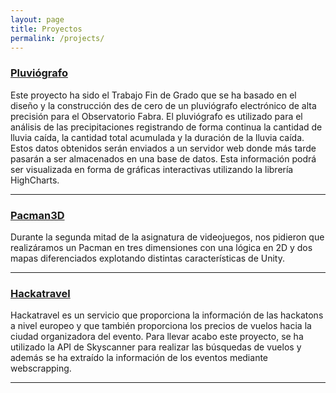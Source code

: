 ```yaml
---
layout: page
title: Proyectos
permalink: /projects/
---
```


### [Pluviógrafo](https://github.com/Nerconer/pluviograph) 
Este proyecto ha sido el Trabajo Fin de Grado que se ha basado en el diseño y la construcción des de cero de un
pluviógrafo electrónico de alta precisión para el Observatorio Fabra. El pluviógrafo es
utilizado para el análisis de las precipitaciones registrando de forma continua la cantidad
de lluvia caída, la cantidad total acumulada y la duración de la lluvia caída. Estos datos
obtenidos serán enviados a un servidor web donde más tarde pasarán a ser almacenados
en una base de datos. Esta información podrá ser visualizada en forma de gráficas
interactivas utilizando la librería HighCharts.

***

### [Pacman3D](https://github.com/Nerconer/PACMAN3D)
Durante la segunda mitad de la asignatura de videojuegos, nos pidieron que realizáramos un Pacman en tres dimensiones con una lógica en 2D y dos mapas diferenciados explotando distintas características de Unity.

***

### [Hackatravel](https://github.com/Nerconer/HackUPC2016)
Hackatravel es un servicio que proporciona la información de las hackatons a nivel europeo y que también proporciona los precios de vuelos hacia la ciudad organizadora del evento. Para llevar acabo este proyecto, se ha utilizado la API de Skyscanner para realizar las búsquedas de vuelos y además se ha extraído la información de los eventos mediante webscrapping.

***

